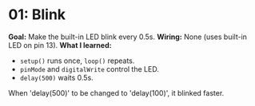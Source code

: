 # 01: Blink
**Goal:** Make the built-in LED blink every 0.5s.
**Wiring:** None (uses built-in LED on pin 13).
**What I learned:**
- `setup()` runs once, `loop()` repeats.
- `pinMode` and `digitalWrite` control the LED.
- `delay(500)` waits 0.5s.

When 'delay(500)' to be changed to 'delay(100)', it blinked faster.